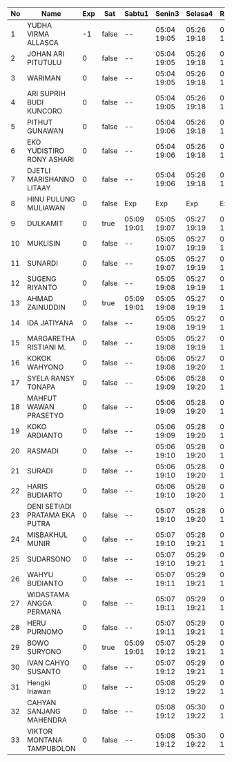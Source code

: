 | No | Name | Exp | Sat | Sabtu1 | Senin3 | Selasa4 | Rabu5 | Kamis6 | Jumat7 | Sabtu8 |
|-----|-----|-----|-----|-----|-----|-----|-----|-----|-----|-----|
| 1 | YUDHA VIRMA ALLASCA | -1 | false | -- | 05:04 19:05 | 05:26 19:18 | 05:12 19:04 | 05:29 19:11 | 05:02 19:14 | -- |
| 2 | JOHAN ARI PITUTULU | 0 | false | -- | 05:04 19:05 | 05:26 19:18 | 05:12 19:04 | 05:29 19:11 | 05:02 19:14 | -- |
| 3 | WARIMAN | 0 | false | -- | 05:04 19:05 | 05:26 19:18 | 05:12 19:04 | 05:29 19:11 | 05:02 19:14 | -- |
| 4 | ARI SUPRIH BUDI KUNCORO | 0 | false | -- | 05:04 19:05 | 05:26 19:18 | 05:12 19:04 | 05:29 19:11 | 05:02 19:14 | -- |
| 5 | PITHUT GUNAWAN | 0 | false | -- | 05:04 19:06 | 05:26 19:18 | 05:12 19:04 | 05:29 19:11 | 05:02 19:14 | -- |
| 6 | EKO YUDISTIRO RONY ASHARI | 0 | false | -- | 05:04 19:06 | 05:26 19:18 | 05:12 19:04 | 05:29 19:11 | 05:02 19:14 | -- |
| 7 | DJETLI MARISHANNO LITAAY | 0 | false | -- | 05:04 19:06 | 05:26 19:18 | 05:12 19:04 | 05:29 19:11 | 05:02 19:14 | -- |
| 8 | HINU PULUNG MULIAWAN | 0 | false | Exp | Exp | Exp | Exp | Exp | Exp | Exp |
| 9 | DULKAMIT | 0 | true | 05:09 19:01 | 05:05 19:07 | 05:27 19:19 | 05:13 19:05 | 05:30 19:12 | 05:03 19:15 | 05:20 19:15 |
| 10 | MUKLISIN | 0 | false | -- | 05:05 19:07 | 05:27 19:19 | 05:13 19:05 | 05:30 19:12 | 05:03 19:15 | -- |
| 11 | SUNARDI | 0 | false | -- | 05:05 19:07 | 05:27 19:19 | 05:13 19:05 | 05:30 19:12 | 05:03 19:15 | -- |
| 12 | SUGENG RIYANTO | 0 | false | -- | 05:05 19:08 | 05:27 19:19 | 05:13 19:05 | 05:30 19:12 | 05:03 19:15 | -- |
| 13 | AHMAD ZAINUDDIN | 0 | true | 05:09 19:01 | 05:05 19:08 | 05:27 19:19 | 05:13 19:05 | 05:30 19:12 | 05:03 19:15 | 05:20 19:15 |
| 14 | IDA JATIYANA | 0 | false | -- | 05:05 19:08 | 05:27 19:19 | 05:13 19:05 | 05:30 19:12 | 05:03 19:15 | -- |
| 15 | MARGARETHA RISTIANI M. | 0 | false | -- | 05:05 19:08 | 05:27 19:19 | 05:13 19:05 | 05:30 19:12 | 05:03 19:15 | -- |
| 16 | KOKOK WAHYONO | 0 | false | -- | 05:06 19:08 | 05:27 19:20 | 05:13 19:05 | 05:30 19:13 | 05:03 19:15 | -- |
| 17 | SYELA RANSY TONAPA | 0 | false | -- | 05:06 19:09 | 05:28 19:20 | 05:14 19:06 | 05:31 19:13 | 05:04 19:16 | -- |
| 18 | MAHFUT WAWAN PRASETYO | 0 | false | -- | 05:06 19:09 | 05:28 19:20 | 05:14 19:06 | 05:31 19:13 | 05:04 19:16 | -- |
| 19 | KOKO ARDIANTO | 0 | false | -- | 05:06 19:09 | 05:28 19:20 | 05:14 19:06 | 05:31 19:13 | 05:04 19:16 | -- |
| 20 | RASMADI | 0 | false | -- | 05:06 19:10 | 05:28 19:20 | 05:14 19:06 | 05:31 19:13 | 05:04 19:16 | -- |
| 21 | SURADI | 0 | false | -- | 05:06 19:10 | 05:28 19:20 | 05:14 19:06 | 05:31 19:13 | 05:04 19:16 | -- |
| 22 | HARIS BUDIARTO | 0 | false | -- | 05:06 19:10 | 05:28 19:20 | 05:14 19:06 | 05:31 19:13 | 05:04 19:16 | -- |
| 23 | DENI SETIADI PRATAMA EKA PUTRA | 0 | false | -- | 05:07 19:10 | 05:28 19:20 | 05:14 19:06 | 05:31 19:13 | 05:04 19:17 | -- |
| 24 | MISBAKHUL MUNIR | 0 | false | -- | 05:07 19:10 | 05:28 19:21 | 05:15 19:07 | 05:32 19:14 | 05:05 19:17 | -- |
| 25 | SUDARSONO | 0 | false | -- | 05:07 19:10 | 05:29 19:21 | 05:15 19:07 | 05:32 19:14 | 05:05 19:17 | -- |
| 26 | WAHYU BUDIANTO | 0 | false | -- | 05:07 19:11 | 05:29 19:21 | 05:15 19:07 | 05:32 19:14 | 05:05 19:17 | -- |
| 27 | WIDASTAMA ANGGA PERMANA | 0 | false | -- | 05:07 19:11 | 05:29 19:21 | 05:15 19:07 | 05:32 19:14 | 05:05 19:17 | -- |
| 28 | HERU PURNOMO | 0 | false | -- | 05:07 19:11 | 05:29 19:21 | 05:15 19:07 | 05:32 19:14 | 05:05 19:17 | -- |
| 29 | BOWO SURYONO | 0 | true | 05:09 19:01 | 05:07 19:12 | 05:29 19:21 | 05:15 19:07 | 05:32 19:14 | 05:05 19:17 | 05:20 19:15 |
| 30 | IVAN CAHYO SUSANTO | 0 | false | -- | 05:07 19:12 | 05:29 19:21 | 05:15 19:07 | 05:32 19:14 | 05:05 19:17 | -- |
| 31 | Hengki Iriawan | 0 | false | -- | 05:08 19:12 | 05:29 19:22 | 05:15 19:07 | 05:32 19:15 | 05:05 19:18 | -- |
| 32 | CAHYAN SANJANG MAHENDRA | 0 | false | -- | 05:08 19:12 | 05:30 19:22 | 05:16 19:08 | 05:33 19:15 | 05:06 19:18 | -- |
| 33 | VIKTOR MONTANA TAMPUBOLON | 0 | false | -- | 05:08 19:12 | 05:30 19:22 | 05:16 19:08 | 05:33 19:15 | 05:06 19:18 | -- |
